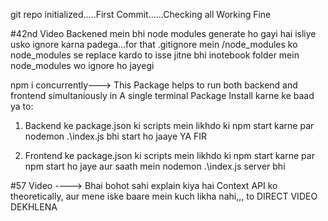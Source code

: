 git repo initialized.....First Commit......Checking all Working Fine

#42nd Video
Backened mein bhi node modules generate ho gayi hai isliye usko ignore karna padega...for that .gitignore mein  /node_modules ko node_modules se replace kardo to isse jitne bhi inotebook folder mein node_modules wo ignore ho jayegi

npm i concurrently---> This Package helps to run both backend and frontend simultaniously in A single terminal
Package Install karne ke baad ya to:
1) Backend ke package.json ki scripts mein likhdo ki npm start karne par nodemon .\index.js bhi start ho jaaye      YA FIR

2) Frontend ke package.json ki scripts mein likhdo ki npm start karne par npm start ho jaye aur saath mein nodemon .\index.js server bhi

#57 Video ----> Bhai bohot sahi explain kiya hai Context API ko theoretically, aur mene iske baare mein kuch likha nahi,,, to DIRECT VIDEO DEKHLENA